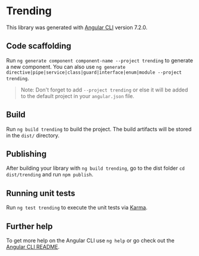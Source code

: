 # Trending

This library was generated with [Angular CLI](https://github.com/angular/angular-cli) version 7.2.0.

## Code scaffolding

Run `ng generate component component-name --project trending` to generate a new component. You can also use `ng generate directive|pipe|service|class|guard|interface|enum|module --project trending`.
> Note: Don't forget to add `--project trending` or else it will be added to the default project in your `angular.json` file. 

## Build

Run `ng build trending` to build the project. The build artifacts will be stored in the `dist/` directory.

## Publishing

After building your library with `ng build trending`, go to the dist folder `cd dist/trending` and run `npm publish`.

## Running unit tests

Run `ng test trending` to execute the unit tests via [Karma](https://karma-runner.github.io).

## Further help

To get more help on the Angular CLI use `ng help` or go check out the [Angular CLI README](https://github.com/angular/angular-cli/blob/master/README.md).
